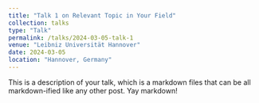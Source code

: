 ```yaml
---
title: "Talk 1 on Relevant Topic in Your Field"
collection: talks
type: "Talk"
permalink: /talks/2024-03-05-talk-1
venue: "Leibniz Universität Hannover"
date: 2024-03-05
location: "Hannover, Germany"
---
```


This is a description of your talk, which is a markdown files that can be all markdown-ified like any other post. Yay markdown!
